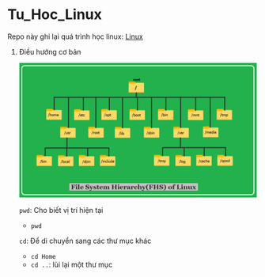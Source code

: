 # Tu_Hoc_Linux

Repo này ghi lại quá trình học linux: [Linux](https://roadmap.sh/linux)

1. Điều hướng cơ bản
   
   ![Linux file system](md_assets/linux-filesystem-hierarchy.png)
   
   ```pwd```: Cho biết vị trí hiện tại
   * ```pwd```

   ```cd```: Để di chuyển sang các thư mục khác
   * ```cd Home```
   * ```cd ..```: lùi lại một thư mục

